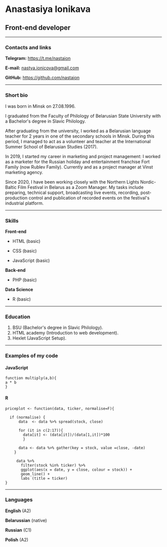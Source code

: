 # Anastasiya Ionikava

## Front-end developer

***

### Contacts and links

__Telegram:__   https://t.me/nastaion


__E-mail:__     nastya.ionicova@gmail.com


__GitHub:__     https://github.com/nastaion

***

### Short bio

I was born in Minsk on 27.08.1996.

I graduated from the Faculty of Philology of Belarusian State University with a Bachelor's degree in Slavic Philology.

After graduating from the university, I worked as a Belarusian language teacher for 2 years in one of the secondary schools in Minsk. During this period, I managed to act as a volunteer and teacher at the International Summer School of Belarusian Studies (2017).

In 2019, I started my career in marketing and project management: I worked as a marketer for the Russian holiday and entertainment franchise Fort Family (now Rublev Family). Currently and as a project manager at Vinst marketing agency.

Since 2020, I have been working closely with the Northern Lights Nordic-Baltic Film Festival in Belarus as a Zoom Manager. My tasks include preparing, technical support, broadcasting live events, recording, post-production control and publication of recorded events on the festival's industrial platform.

***

### Skills

__Front-end__

+ HTML (basic)

+ CSS (basic)

+ JavaScript (basic)

__Back-end__

+ PHP (basic)

__Data Science__

+ R (basic)

***

### Education

1. BSU (Bachelor's degree in Slavic Philology).
2. HTML academy (Introduction to web development).
3. Hexlet (JavaScript Setup).

***

### Examples of my code

#### JavaScript

```text
function multiply(a,b){
a * b
}
```

#### R

```text
priceplot <- function(data, ticker, normalise=F){
    
  if (normalise) {
      data  <- data %>% spread(stock, close) 
      
      for (it in c(2:17)){
        data[it] <- (data[it])/(data[1,it])*100
        }
      
      data <- data %>% gather(key = stock, value =close, -date)
    }
    
     data %>%  
       filter(stock %in% ticker) %>%
       ggplot(aes(x = date, y = close, colour = stock)) +
       geom_line() +
       labs (title = ticker)
} 
```

***

### Languages

__English__     (A2)


__Belarussian__ (native)


__Russian__     (C1)


__Polish__      (A2)
